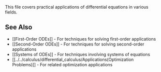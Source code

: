 ---
---


This file covers practical applications of differential equations in various fields.

## See Also
- [[First-Order ODEs]] - For techniques for solving first-order applications
- [[Second-Order ODEs]] - For techniques for solving second-order applications
- [[Systems of ODEs]] - For techniques involving systems of equations
- [[../../calculus/differential_calculus/Applications(Optimization Problems)]] - For related optimization applications